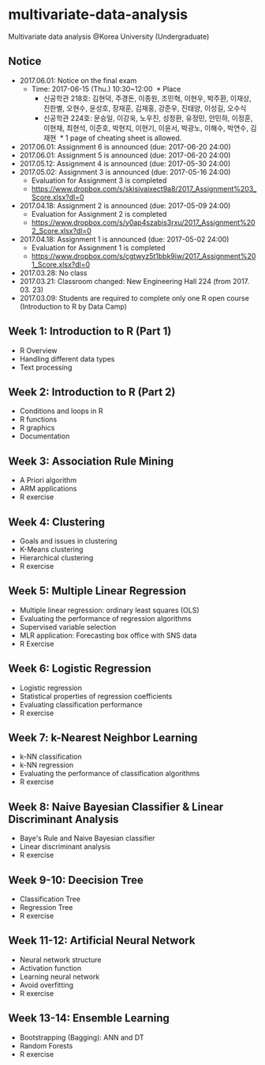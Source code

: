 # multivariate-data-analysis
Multivariate data analysis @Korea University (Undergraduate)

## Notice
* 2017.06.01: Notice on the final exam
  * Time: 2017-06-15 (Thu.) 10:30~12:00
  * Place
    * 신공학관 218호: 김현덕, 주경돈, 이종원, 조민혁, 이현우, 박주환, 이재상, 진한별, 오현수, 윤성호, 장재훈, 김재홍, 강준우, 진태양, 이성길, 오수식
    * 신공학관 224호: 문승일, 이강욱, 노우진, 성정환, 유정민, 안민하, 이정훈, 이현채, 최현석, 이준호, 박현지, 이현기, 이윤서, 박광노, 이해수, 박연수, 김재현
  * 1 page of cheating sheet is allowed.
* 2017.06.01: Assignment 6 is announced (due: 2017-06-20 24:00)
* 2017.06.01: Assignment 5 is announced (due: 2017-06-20 24:00)
* 2017.05.12: Assignment 4 is announced (due: 2017-05-30 24:00)
* 2017.05.02: Assignment 3 is announced (due: 2017-05-16 24:00)
  * Evaluation for Assignment 3 is completed
  * https://www.dropbox.com/s/skisivajxect9a8/2017_Assignment%203_Score.xlsx?dl=0
* 2017.04.18: Assignment 2 is announced (due: 2017-05-09 24:00)
  * Evaluation for Assignment 2 is completed
  * https://www.dropbox.com/s/y0ap4szabis3rxu/2017_Assignment%202_Score.xlsx?dl=0
* 2017.04.18: Assignment 1 is announced (due: 2017-05-02 24:00)
  * Evaluation for Assignment 1 is completed
  * https://www.dropbox.com/s/cgtwyz5t1bbk9iw/2017_Assignment%201_Score.xlsx?dl=0
* 2017.03.28: No class
* 2017.03.21: Classroom changed: New Engineering Hall 224 (from 2017. 03. 23)
* 2017.03.09: Students are required to complete only one R open course (Introduction to R by Data Camp) 

## Week 1: Introduction to R (Part 1)
* R Overview
* Handling different data types
* Text processing

## Week 2: Introduction to R (Part 2)
* Conditions and loops in R
* R functions
* R graphics
* Documentation

## Week 3: Association Rule Mining
* A Priori algorithm
* ARM applications
* R exercise

## Week 4: Clustering
* Goals and issues in clustering
* K-Means clustering
* Hierarchical clustering
* R exercise

## Week 5: Multiple Linear Regression
* Multiple linear regression: ordinary least squares (OLS)
* Evaluating the performance of regression algorithms
* Supervised variable selection
* MLR application: Forecasting box office with SNS data
* R Exercise

## Week 6: Logistic Regression
* Logistic regression
* Statistical properties of regression coefficients
* Evaluating classification performance
* R exercise

## Week 7: k-Nearest Neighbor Learning
* k-NN classification
* k-NN regression
* Evaluating the performance of classification algorithms
* R exercise

## Week 8: Naive Bayesian Classifier & Linear Discriminant Analysis
* Baye's Rule and Naive Bayesian classifier
* Linear discriminant analysis
* R exercise

## Week 9-10: Deecision Tree
* Classification Tree
* Regression Tree
* R exercise

## Week 11-12: Artificial Neural Network
* Neural network structure
* Activation function
* Learning neural network
* Avoid overfitting
* R exercise

## Week 13-14: Ensemble Learning
* Bootstrapping (Bagging): ANN and DT
* Random Forests
* R exercise

